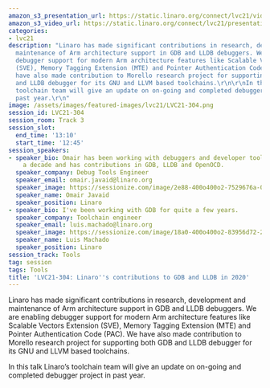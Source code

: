```yaml
---
amazon_s3_presentation_url: https://static.linaro.org/connect/lvc21/videos/lvc21-304.mp4
amazon_s3_video_url: https://static.linaro.org/connect/lvc21/presentations/lvc21-304.pdf
categories:
- lvc21
description: "Linaro has made significant contributions in research, development and
  maintenance of Arm architecture support in GDB and LLDB debuggers. We are enabling
  debugger support for modern Arm architecture features like Scalable Vectors Extension
  (SVE), Memory Tagging Extension (MTE) and Pointer Authentication Code (PAC). We
  have also made contribution to Morello research project for supporting both GDB
  and LLDB debugger for its GNU and LLVM based toolchains.\r\n\r\nIn this talk Linaro’s
  toolchain team will give an update on on-going and completed debugger project in
  past year.\r\n"
image: /assets/images/featured-images/lvc21/LVC21-304.png
session_id: LVC21-304
session_room: Track 3
session_slot:
  end_time: '13:10'
  start_time: '12:45'
session_speakers:
- speaker_bio: Omair has been working with debuggers and developer tools for over
    a decade and has contributions in GDB, LLDB and OpenOCD.
  speaker_company: Debug Tools Engineer
  speaker_email: omair.javaid@linaro.org
  speaker_image: https://sessionize.com/image/2e88-400o400o2-7529676a-0da1-4b3e-b949-1174999015a6.jpg
  speaker_name: Omair Javaid
  speaker_position: Linaro
- speaker_bio: I've been working with GDB for quite a few years.
  speaker_company: Toolchain engineer
  speaker_email: luis.machado@linaro.org
  speaker_image: https://sessionize.com/image/18a0-400o400o2-83956d72-2ba2-43ea-aa33-314270b9b567.jpg
  speaker_name: Luis Machado
  speaker_position: Linaro
session_track: Tools
tag: session
tags: Tools
title: 'LVC21-304: Linaro''s contributions to GDB and LLDB in 2020'
---
```


Linaro has made significant contributions in research, development and maintenance of Arm architecture support in GDB and LLDB debuggers. We are enabling debugger support for modern Arm architecture features like Scalable Vectors Extension (SVE), Memory Tagging Extension (MTE) and Pointer Authentication Code (PAC). We have also made contribution to Morello research project for supporting both GDB and LLDB debugger for its GNU and LLVM based toolchains.

In this talk Linaro’s toolchain team will give an update on on-going and completed debugger project in past year.